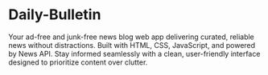 # Daily-Bulletin
Your ad-free and junk-free news blog web app delivering curated, reliable news without distractions. Built with HTML, CSS, JavaScript, and powered by News API. Stay informed seamlessly with a clean, user-friendly interface designed to prioritize content over clutter.
